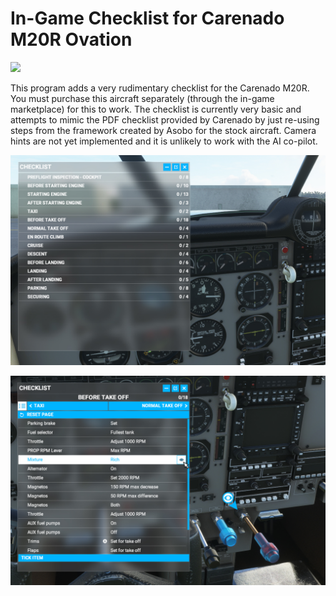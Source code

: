 # In-Game Checklist for Carenado M20R Ovation

![](https://img.shields.io/github/v/release/growlitheharpo/m20r-checklist-deployer)

This program adds a very rudimentary checklist for the Carenado M20R. You must purchase this aircraft separately (through the in-game marketplace) for this to work. The checklist is currently very basic and attempts to mimic the PDF checklist provided by Carenado by just re-using steps from the framework created by Asobo for the stock aircraft. Camera hints are not yet implemented and it is unlikely to work with the AI co-pilot. 

![image](docs/screenshot-1.jpg)

![image](docs/screenshot-2.jpg)
